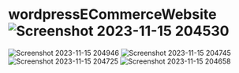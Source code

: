 # wordpressECommerceWebsite![Screenshot 2023-11-15 204530](https://github.com/HrstPathak/wordpressECommerceWebsite/assets/89193946/b2c0fd0b-b955-4a64-b105-80cabfb52b5f)
![Screenshot 2023-11-15 204946](https://github.com/HrstPathak/wordpressECommerceWebsite/assets/89193946/12ada2c4-fcf9-4849-af4b-30e645b442d5)
![Screenshot 2023-11-15 204745](https://github.com/HrstPathak/wordpressECommerceWebsite/assets/89193946/cd333c77-ab28-44a9-85e5-c2a48fb5b16b)
![Screenshot 2023-11-15 204725](https://github.com/HrstPathak/wordpressECommerceWebsite/assets/89193946/aa0dab7b-b52d-4134-849b-980dc90bd34d)
![Screenshot 2023-11-15 204658](https://github.com/HrstPathak/wordpressECommerceWebsite/assets/89193946/4b4fdd81-1b13-467b-8d4d-79c17ebac27c)
